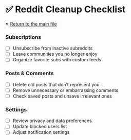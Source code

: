 # ✅ Reddit Cleanup Checklist

↖️ [Return to the main file](../README.md)

### Subscriptions
- [ ] Unsubscribe from inactive subreddits
- [ ] Leave communities you no longer enjoy
- [ ] Organize favorite subs with custom feeds

### Posts & Comments
- [ ] Delete old posts that don’t represent you
- [ ] Remove unnecessary or embarrassing comments
- [ ] Check saved posts and unsave irrelevant ones

### Settings
- [ ] Review privacy and data preferences
- [ ] Update blocked users list
- [ ] Adjust notification settings
